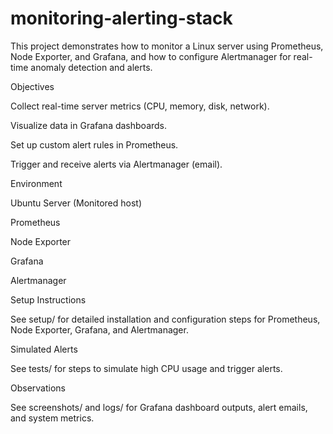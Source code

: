 # monitoring-alerting-stack
This project demonstrates how to monitor a Linux server using Prometheus, Node Exporter, and Grafana, and how to configure Alertmanager for real-time anomaly detection and alerts.

Objectives

Collect real-time server metrics (CPU, memory, disk, network).

Visualize data in Grafana dashboards.

Set up custom alert rules in Prometheus.

Trigger and receive alerts via Alertmanager (email).

Environment

Ubuntu Server (Monitored host)

Prometheus

Node Exporter

Grafana

Alertmanager

Setup Instructions

See setup/ for detailed installation and configuration steps for Prometheus, Node Exporter, Grafana, and Alertmanager.

Simulated Alerts

See tests/ for steps to simulate high CPU usage and trigger alerts.

Observations

See screenshots/ and logs/ for Grafana dashboard outputs, alert emails, and system metrics.
